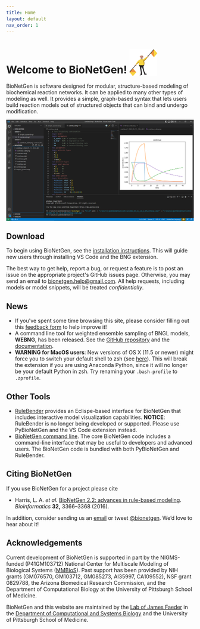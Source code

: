 ```yaml
---
title: Home
layout: default
nav_order: 1
---
```


# Welcome to BioNetGen! <img src="assets/flagman.png" width="75" height="72" valign="bottom"/>

BioNetGen is software designed for modular, structure-based modeling of biochemical reaction networks. It can be applied to many other types of modeling as well. It provides a simple, graph-based syntax that lets users build reaction models out of structured objects that can bind and undergo modification.

<img src="assets/editor_screenshot.PNG" valign="bottom"/>

## Download
To begin using BioNetGen, see the [installation instructions](https://bng-vscode-extension.readthedocs.io/en/latest/install.html). This will guide new users through installing VS Code and the BNG extension.

The best way to get help, report a bug, or request a feature is to post an issue on the appropriate project's GitHub issues page. Otherwise, you may send an email to <bionetgen.help@gmail.com>. All help requests, including models or model snippets, will be treated *confidentially*.

## News
 - If you've spent some time browsing this site, please consider filling out this [feedback form](https://forms.gle/T4vuoMT23u6F8Vj7A) to help improve it!
 - A command line tool for weighted ensemble sampling of BNGL models, **WEBNG**, has been released. See the [GitHub repository](https://github.com/ASinanSaglam/webng) and the [documentation](https://webng.readthedocs.io/en/latest/).
 - **WARNING for MacOS users**: New versions of OS X (11.5 or newer) might force you to switch your default shell to zsh (see [here](https://support.apple.com/en-us/HT208050)). This will break the extension if you are using Anaconda Python, since it will no longer be your default Python in zsh. Try renaming your `.bash-profile` to `.zprofile`.

## Other Tools
- [RuleBender](https://github.com/RuleWorld/rulebender/releases/latest) provides an Eclispe-based interface for BioNetGen that includes interactive model visualization capabilities. **NOTICE**: RuleBender is no longer being developed or supported. Please use PyBioNetGen and the VS Code extension instead.
- [BioNetGen command line](https://github.com/RuleWorld/bionetgen/releases/latest). The core BioNetGen code includes a command-line interface that may be useful to developers and advanced users. The BioNetGen code is bundled with both PyBioNetGen and RuleBender.

## Citing BioNetGen
If you use BioNetGen for a project please cite 
- Harris, L. A. *et al.* [BioNetGen 2.2: advances in rule-based
modeling](https://academic.oup.com/bioinformatics/article-lookup/doi/10.1093/bioinformatics/btw469).
*Bioinformatics* **32,** 3366–3368 (2016).

In addition, consider sending us an 
[email](mailto:bionetgen.help@gmail.com) or tweet 
[@bionetgen](http://twitter.com/bionetgen). We’d love to hear about it!

## Acknowledgements
Current development of BioNetGen is supported in part by the
NIGMS-funded (P41GM103712) National Center for Multiscale Modeling of
Biological Systems
([MMBioS](http://mmbios.org/ "http://mmbios.org")).
Past support has been provided by NIH grants (GM076570, GM103712,
GM085273, AI35997, CA109552), NSF grant 0829788, the Arizona Biomedical
Research Commission, and the Department of Computational Biology at the
University of Pittsburgh School of Medicine.

BioNetGen and this website are maintained by the [Lab of James Faeder](http://www.csb.pitt.edu/Faculty/Faeder/) in the [Department of Computational and Systems Biology](http://www.csb.pitt.edu) and the University of Pittsburgh School of Medicine.
